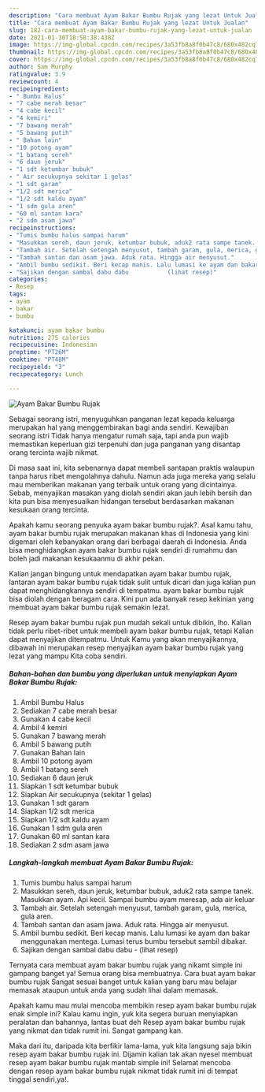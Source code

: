 ```yaml
---
description: "Cara membuat Ayam Bakar Bumbu Rujak yang lezat Untuk Jualan"
title: "Cara membuat Ayam Bakar Bumbu Rujak yang lezat Untuk Jualan"
slug: 182-cara-membuat-ayam-bakar-bumbu-rujak-yang-lezat-untuk-jualan
date: 2021-01-30T18:58:38.438Z
image: https://img-global.cpcdn.com/recipes/3a53fb8a8f0b47c8/680x482cq70/ayam-bakar-bumbu-rujak-foto-resep-utama.jpg
thumbnail: https://img-global.cpcdn.com/recipes/3a53fb8a8f0b47c8/680x482cq70/ayam-bakar-bumbu-rujak-foto-resep-utama.jpg
cover: https://img-global.cpcdn.com/recipes/3a53fb8a8f0b47c8/680x482cq70/ayam-bakar-bumbu-rujak-foto-resep-utama.jpg
author: Sam Murphy
ratingvalue: 3.9
reviewcount: 4
recipeingredient:
- " Bumbu Halus"
- "7 cabe merah besar"
- "4 cabe kecil"
- "4 kemiri"
- "7 bawang merah"
- "5 bawang putih"
- " Bahan lain"
- "10 potong ayam"
- "1 batang sereh"
- "6 daun jeruk"
- "1 sdt ketumbar bubuk"
- " Air secukupnya sekitar 1 gelas"
- "1 sdt garam"
- "1/2 sdt merica"
- "1/2 sdt kaldu ayam"
- "1 sdm gula aren"
- "60 ml santan kara"
- "2 sdm asam jawa"
recipeinstructions:
- "Tumis bumbu halus sampai harum"
- "Masukkan sereh, daun jeruk, ketumbar bubuk, aduk2 rata sampe tanek. Masukkan ayam. Api kecil. Sampai bumbu ayam meresap, ada air keluar"
- "Tambah air. Setelah setengah menyusut, tambah garam, gula, merica, gula aren."
- "Tambah santan dan asam jawa. Aduk rata. Hingga air menyusut."
- "Ambil bumbu sedikit. Beri kecap manis. Lalu lumasi ke ayam dan bakar menggunakan mentega. Lumasi terus bumbu tersebut sambil dibakar."
- "Sajikan dengan sambal dabu dabu           (lihat resep)"
categories:
- Resep
tags:
- ayam
- bakar
- bumbu

katakunci: ayam bakar bumbu 
nutrition: 275 calories
recipecuisine: Indonesian
preptime: "PT26M"
cooktime: "PT48M"
recipeyield: "3"
recipecategory: Lunch

---
```



![Ayam Bakar Bumbu Rujak](https://img-global.cpcdn.com/recipes/3a53fb8a8f0b47c8/680x482cq70/ayam-bakar-bumbu-rujak-foto-resep-utama.jpg)

Sebagai seorang istri, menyuguhkan panganan lezat kepada keluarga merupakan hal yang menggembirakan bagi anda sendiri. Kewajiban seorang istri Tidak hanya mengatur rumah saja, tapi anda pun wajib memastikan keperluan gizi terpenuhi dan juga panganan yang disantap orang tercinta wajib nikmat.

Di masa  saat ini, kita sebenarnya dapat membeli santapan praktis walaupun tanpa harus ribet mengolahnya dahulu. Namun ada juga mereka yang selalu mau memberikan makanan yang terbaik untuk orang yang dicintainya. Sebab, menyajikan masakan yang diolah sendiri akan jauh lebih bersih dan kita pun bisa menyesuaikan hidangan tersebut berdasarkan makanan kesukaan orang tercinta. 



Apakah kamu seorang penyuka ayam bakar bumbu rujak?. Asal kamu tahu, ayam bakar bumbu rujak merupakan makanan khas di Indonesia yang kini digemari oleh kebanyakan orang dari berbagai daerah di Indonesia. Anda bisa menghidangkan ayam bakar bumbu rujak sendiri di rumahmu dan boleh jadi makanan kesukaanmu di akhir pekan.

Kalian jangan bingung untuk mendapatkan ayam bakar bumbu rujak, lantaran ayam bakar bumbu rujak tidak sulit untuk dicari dan juga kalian pun dapat menghidangkannya sendiri di tempatmu. ayam bakar bumbu rujak bisa diolah dengan beragam cara. Kini pun ada banyak resep kekinian yang membuat ayam bakar bumbu rujak semakin lezat.

Resep ayam bakar bumbu rujak pun mudah sekali untuk dibikin, lho. Kalian tidak perlu ribet-ribet untuk membeli ayam bakar bumbu rujak, tetapi Kalian dapat menyajikan ditempatmu. Untuk Kamu yang akan menyajikannya, dibawah ini merupakan resep menyajikan ayam bakar bumbu rujak yang lezat yang mampu Kita coba sendiri.

<!--inarticleads1-->

##### Bahan-bahan dan bumbu yang diperlukan untuk menyiapkan Ayam Bakar Bumbu Rujak:

1. Ambil  Bumbu Halus
1. Sediakan 7 cabe merah besar
1. Gunakan 4 cabe kecil
1. Ambil 4 kemiri
1. Gunakan 7 bawang merah
1. Ambil 5 bawang putih
1. Gunakan  Bahan lain
1. Ambil 10 potong ayam
1. Ambil 1 batang sereh
1. Sediakan 6 daun jeruk
1. Siapkan 1 sdt ketumbar bubuk
1. Siapkan  Air secukupnya (sekitar 1 gelas)
1. Gunakan 1 sdt garam
1. Siapkan 1/2 sdt merica
1. Siapkan 1/2 sdt kaldu ayam
1. Gunakan 1 sdm gula aren
1. Gunakan 60 ml santan kara
1. Sediakan 2 sdm asam jawa




<!--inarticleads2-->

##### Langkah-langkah membuat Ayam Bakar Bumbu Rujak:

1. Tumis bumbu halus sampai harum
1. Masukkan sereh, daun jeruk, ketumbar bubuk, aduk2 rata sampe tanek. Masukkan ayam. Api kecil. Sampai bumbu ayam meresap, ada air keluar
1. Tambah air. Setelah setengah menyusut, tambah garam, gula, merica, gula aren.
1. Tambah santan dan asam jawa. Aduk rata. Hingga air menyusut.
1. Ambil bumbu sedikit. Beri kecap manis. Lalu lumasi ke ayam dan bakar menggunakan mentega. Lumasi terus bumbu tersebut sambil dibakar.
1. Sajikan dengan sambal dabu dabu -           (lihat resep)




Ternyata cara membuat ayam bakar bumbu rujak yang nikamt simple ini gampang banget ya! Semua orang bisa membuatnya. Cara buat ayam bakar bumbu rujak Sangat sesuai banget untuk kalian yang baru mau belajar memasak ataupun untuk anda yang sudah lihai dalam memasak.

Apakah kamu mau mulai mencoba membikin resep ayam bakar bumbu rujak enak simple ini? Kalau kamu ingin, yuk kita segera buruan menyiapkan peralatan dan bahannya, lantas buat deh Resep ayam bakar bumbu rujak yang nikmat dan tidak rumit ini. Sangat gampang kan. 

Maka dari itu, daripada kita berfikir lama-lama, yuk kita langsung saja bikin resep ayam bakar bumbu rujak ini. Dijamin kalian tak akan nyesel membuat resep ayam bakar bumbu rujak mantab simple ini! Selamat mencoba dengan resep ayam bakar bumbu rujak nikmat tidak rumit ini di tempat tinggal sendiri,ya!.


